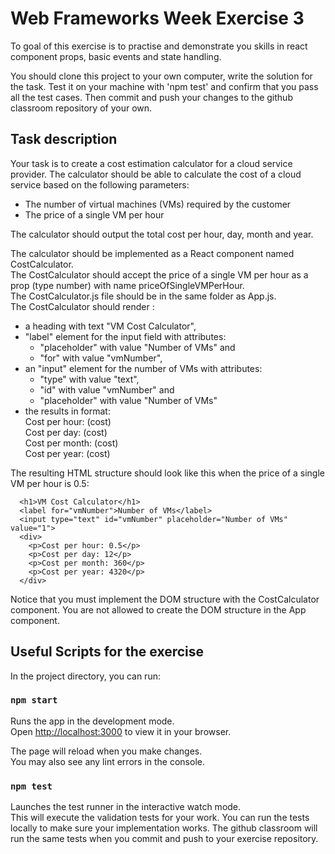 # Web Frameworks Week Exercise 3

To goal of this exercise is to practise and demonstrate you skills in react component props, basic events and state handling.

You should clone this project to your own computer, write the solution for the task. Test it on your machine with 'npm test' and confirm that you pass all the test cases. Then commit and push your changes to the github classroom repository of your own.

## Task description

Your task is to create a cost estimation calculator for a cloud service provider.
The calculator should be able to calculate the cost of a cloud service based on the
following parameters:

- The number of virtual machines (VMs) required by the customer
- The price of a single VM per hour

The calculator should output the total cost per hour, day, month and year.

The calculator should be implemented as a React component named CostCalculator.\
The CostCalculator should accept the price of a single VM per hour as a prop (type number) with name priceOfSingleVMPerHour.\
The CostCalculator.js file should be in the same folder as App.js.\
The CostCalculator should render :
- a heading with text "VM Cost Calculator",
- "label" element for the input field with attributes:
    * "placeholder" with value "Number of VMs" and
    * "for" with value "vmNumber",
- an "input" element for the number of VMs with attributes:
    * "type" with value "text",
    * "id" with value "vmNumber" and
    * "placeholder" with value "Number of VMs"
- the results in format:\
Cost per hour: (cost)\
Cost per day: (cost)\
Cost per month: (cost)\
Cost per year: (cost)

The resulting HTML structure should look like this when the price of a single VM per hour is 0.5:

```
  <h1>VM Cost Calculator</h1>
  <label for="vmNumber">Number of VMs</label>
  <input type="text" id="vmNumber" placeholder="Number of VMs" value="1">
  <div>
    <p>Cost per hour: 0.5</p>
    <p>Cost per day: 12</p>
    <p>Cost per month: 360</p>
    <p>Cost per year: 4320</p>
  </div>
```

Notice that you must implement the DOM structure with the CostCalculator component. You are not allowed to
create the DOM structure in the App component.

## Useful Scripts for the exercise

In the project directory, you can run:

### `npm start`

Runs the app in the development mode.\
Open [http://localhost:3000](http://localhost:3000) to view it in your browser.

The page will reload when you make changes.\
You may also see any lint errors in the console.


### `npm test`

Launches the test runner in the interactive watch mode.\
This will execute the validation tests for your work. You can run the tests locally to make sure your implementation works. The github classroom will run the same tests when you commit and push to your exercise repository.
